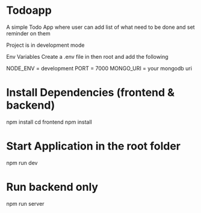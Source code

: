 # Todoapp

A simple Todo App where user can add list of what need to be done and set reminder on them

Project is in development mode

Env Variables
Create a .env file in then root and add the following

NODE_ENV = development
PORT = 7000
MONGO_URI = your mongodb uri

# Install Dependencies (frontend & backend)

npm install
cd frontend
npm install

# Start Application in the root folder

npm run dev

# Run backend only

npm run server
